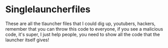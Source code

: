 # Singlelauncherfiles
These are all the tlauncher files that I could dig up, youtubers, hackers, remember that you can throw this code to everyone, if you see a malicious code, it's super, I just help people, you need to show all the code that the launcher itself gives!
